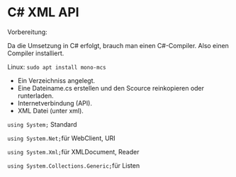 # C# XML API

Vorbereitung:

Da die Umsetzung in C# erfolgt, brauch man einen C#-Compiler.
Also einen Compiler installiert.

Linux:
`sudo apt install mono-mcs`

- Ein Verzeichniss angelegt.
- Eine Dateiname.cs erstellen und den Scource reinkopieren oder runterladen.
- Internetverbindung (API).
- XML Datei (unter xml).


`using System;` Standard

`using System.Net;`für WebClient, URI

`using System.Xml;`für XMLDocument, Reader

`using System.Collections.Generic;`für Listen
